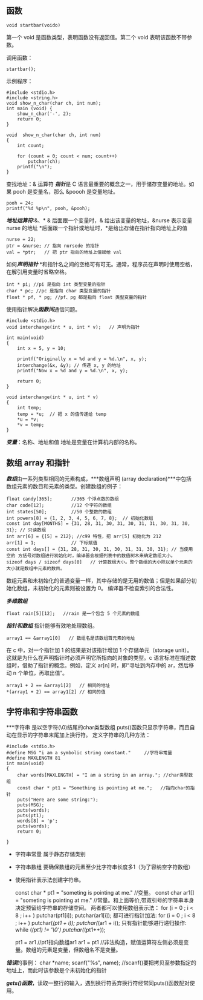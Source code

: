 ## 函数

    void startbar(voido)

第一个 void 是函数类型，表明函数没有返回值。第二个 void 表明该函数不带参数。

调用函数：

    startbar();

示例程序：

    #include <stdio.h>
    #include <string.h>
    void show_n_char(char ch, int num);
    int main (void) {
        show_n_char('-', 2);
        return 0;
    }

    void  show_n_char(char ch, int num)
    {
        int count;

        for (count = 0; count < num; count++)
            putchar(ch);
        printf("\n");
    }

查找地址：& 运算符
***指针***是 C 语言最重要的概念之一，用于储存变量的地址。如果 pooh 是变量名，那么 &poooh 是变量地址。

    pooh = 24;
    printf("%d %p\n", pooh, &pooh);

***地址运算符***:&、*
& 后面跟一个变量时，& 给出该变量的地址，&nurse 表示变量 nurse 的地址
*后面跟一个指针或地址时，*是给出存储在指针指向地址上的值

    nurse = 22;
    ptr = &nurse; // 指向 nursede 的指针
    val = *ptr;   // 把 ptr 指向的地址上值赋给 val

如何***声明指针***
*和指针名之间的空格可有可无。通常，程序员在声明时使用空格，在解引用变量时省略空格。

    int * pi; //pi 是指向 int 类型变量的指针
    char * pc; //pc 是指向 char 类型变量的指针
    float * pf, * pg; //pf、pg 都是指向 float 类型变量的指针

使用指针解决***函数间***通信问题。

    #include <stdio.h>
    void interchange(int * u, int * v);   // 声明为指针

    int main(void)
    {
        int x = 5, y = 10;

        printf("Originally x = %d and y = %d.\n", x, y);
        interchange(&x, &y); // 传递 x, y 的地址
        printf("Now x = %d and y = %d.\n", x, y);

        return 0;
    }

    void interchange(int * u, int * v)
    {
        int temp;
        temp = *u;  // 把 x 的值传递给 temp
        *u = *v;
        *v = temp;
    }

***变量***：名称、地址和值
地址是变量在计算机内部的名称。

## 数组 array 和指针
***数组***由一系列类型相同的元素构成，***数组声明 (array declaration)***中包括数组元素的数目和元素的类型。创建数组的例子：

    float candy[365];       //365 个浮点数的数组
    char code[12];          //12 个字符的数组
    int states[50];         //50 个整数的数组
    int powers[8] = {1, 2, 3, 4, 5, 6, 7, 8};  // 初始化数组
    const int day[MONTHS] = {31, 28, 31, 30, 31, 30, 31, 31, 30, 31, 30, 31}; // 只读数组
    int arr[6] = {[5] = 212}; //c99 特性，把 arr[5] 初始化为 212
    arr[1] = 1;             // 下标赋值
    const int days[] = {31, 28, 31, 30, 31, 30, 31, 31, 30, 31}; // 当使用空的 方括号对数组进行初始化时，编译器会根据列表中的数值树木来确定数组大小。
    sizeof days / sizeof days[0]   // 计算数组大小。整个数组的大小除以单个元素的大小就是数组中元素的数目。




数组元素和未初始化的普通变量一样，其中存储的是无用的数值；但是如果部分初始化数组，未初始化的元素则被设置为 0。
编译器不检查索引的合法性。

***多维数组***

    float rain[5][12];   //rain 是一个包含 5 个元素的数组

***指针和数组***
指针能够有效地处理数组。

    array1 == &array1[0]   // 数组名是该数组首元素的地址

在 c 中，对一个指针加 1 的结果是对该指针增加 1 个存储单元（storage unit）。这就是为什么在声明指针时必须声明它所指向的对象的类型。c 语言标准在描述数组时，借助了指针的概念。例如，定义 ar[n] 时，即“寻址到内存中的 ar，然后移动 n 个单位，再取出值”。

    array1 + 2 == &array1[2]   // 相同的地址
    *(array1 + 2) == array1[2] // 相同的值


## 字符串和字符串函数
***字符串 是以空字符(\0)结尾的char类型数组
puts()函数只显示字符串，而且自动在显示的字符串末尾加上换行符。
定义字符串的几种方法：

    #include <stdio.h>
    #define MSG "i am a symbolic string constant."     //字符串常量
    #define MAXLENGTH 81
    int main(void)
    {
        char words[MAXLENGTH] = "I am a string in an array."; //char类型数组
        const char * pt1 = "Something is pointing at me.";   //指向char的指针
        puts("Here are some string:");
        puts(MSG);
        puts(words);
        puts(pt1);
        words[8] = 'p';
        puts(words);
        return 0;

    }

+ 字符串常量 属于静态存储类别
+ 字符串数组 要确保数组的元素至少比字符串长度多1（为了容纳空字符数组）
+ 使用指针表示法创建字符串。

    const char * pt1 = "someting is pointing at me." //变量。
    const char ar1[] = "someting is pointing at me." //常量。和上面等价,带双引号的字符串本身决定预留给字符串的存储空间。
    两者都可以使用数组表示法：
    for (i = 0 ; i < 8 ; i++ )
        putchar(pt1[i]);
        putchar(ar1[i]);
    都可进行指针加法:
    for (i = 0 ; i < 8 ; i++ )
        putchar(*(pt1 + i));
        putchar(*(ar1 + i));
    只有指针能够进行递归操作:
    while (*(pt1) != '\0')
        putchar(*(pt1++));

    pt1 = ar1 //pt1指向数组ar1
    ar1 = pt1 //非法构造，赋值运算符左侧必须是变量。数组的元素是变量，但数组名不是变量。


***错误***的事例：
    char *name;
    scanf("%s", name);   //scanf()要把拷贝至参数指定的地址上，而此时该参数是个未初始化的指针

***gets()函数***，读取一整行的输入，遇到换行符丢弃换行符经常同puts()函数配对使用。



